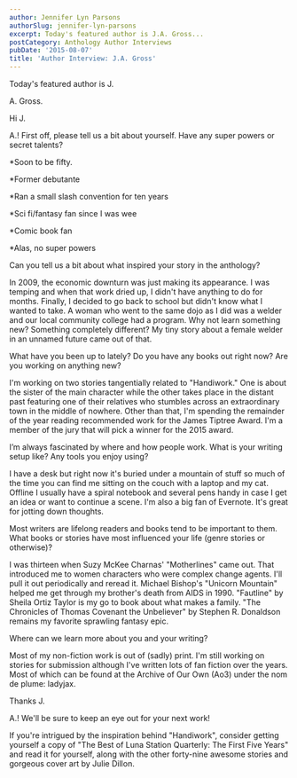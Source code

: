 ```yaml
---
author: Jennifer Lyn Parsons
authorSlug: jennifer-lyn-parsons
excerpt: Today's featured author is J.A. Gross...
postCategory: Anthology Author Interviews
pubDate: '2015-08-07'
title: 'Author Interview: J.A. Gross'
---
```

Today's featured author is J.

A. Gross.

Hi J.

A.! First off, please tell us a bit about yourself. Have any super powers or secret talents?

*Soon to be fifty.

*Former debutante

*Ran a small slash convention for ten years

*Sci fi/fantasy fan since I was wee

*Comic book fan

*Alas, no super powers

Can you tell us a bit about what inspired your story in the anthology?

In 2009, the economic downturn was just making its appearance. I was temping and when that work dried up, I didn't have anything to do for months. Finally, I decided to go back to school but didn't know what I wanted to take. A woman who went to the same dojo as I did was a welder and our local community college had a program. Why not learn something new? Something completely different? My tiny story about a female welder in an unnamed future came out of that.

What have you been up to lately? Do you have any books out right now? Are you working on anything new?

I'm working on two stories tangentially related to "Handiwork." One is about the sister of the main character while the other takes place in the distant past featuring one of their relatives who stumbles across an extraordinary town in the middle of nowhere. Other than that, I'm spending the remainder of the year reading recommended work for the James Tiptree Award. I'm a member of the jury that will pick a winner for the 2015 award.

I’m always fascinated by where and how people work. What is your writing setup like? Any tools you enjoy using?

I have a desk but right now it's buried under a mountain of stuff so much of the time you can find me sitting on the couch with a laptop and my cat. Offline I usually have a spiral notebook and several pens handy in case I get an idea or want to continue a scene. I'm also a big fan of Evernote. It's great for jotting down thoughts.

Most writers are lifelong readers and books tend to be important to them. What books or stories have most influenced your life (genre stories or otherwise)?

I was thirteen when Suzy McKee Charnas' "Motherlines" came out. That introduced me to women characters who were complex change agents. I'll pull it out periodically and reread it. Michael Bishop's "Unicorn Mountain" helped me get through my brother's death from AIDS in 1990. "Fautline" by Sheila Ortiz Taylor is my go to book about what makes a family. "The Chronicles of Thomas Covenant the Unbeliever" by Stephen R. Donaldson remains my favorite sprawling fantasy epic.

Where can we learn more about you and your writing?

Most of my non-fiction work is out of (sadly) print. I'm still working on stories for submission although I've written lots of fan fiction over the years. Most of which can be found at the Archive of Our Own (Ao3) under the nom de plume: ladyjax.

Thanks J.

A.! We'll be sure to keep an eye out for your next work!

If you're intrigued by the inspiration behind "Handiwork", consider getting yourself a copy of "The Best of Luna Station Quarterly: The First Five Years" and read it for yourself, along with the other forty-nine awesome stories and gorgeous cover art by Julie Dillon.